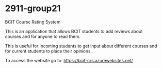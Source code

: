 # 2911-group21

BCIT Course Rating System

This is an application that allows BCIT students to add reviews about courses and for anyone to read them.

This is useful for incoming students to get input about different courses and for current students to place their opinions.

To access the website go to: https://bcit-crs.azurewebsites.net/
